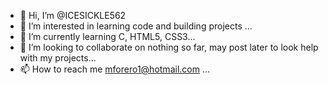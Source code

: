 - 👋 Hi, I’m @ICESICKLE562
- 👀 I’m interested in learning code and building projects ...
- 🌱 I’m currently learning C, HTML5, CSS3...
- 💞️ I’m looking to collaborate on nothing so far, may post later to look help with my projects...
- 📫 How to reach me mforero1@hotmail.com ...

<!---
ICESICKLE562/ICESICKLE562 is a ✨ special ✨ repository because its `README.md` (this file) appears on your GitHub profile.
You can click the Preview link to take a look at your changes.
--->
